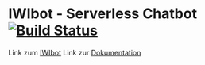 # IWIbot - Serverless Chatbot   [![Build Status](https://travis-ci.org/HSKA-IWI-VSYS/IWIbot.svg?branch=master)](https://travis-ci.org/HSKA-IWI-VSYS/IWIbot)

Link zum <a href="https://iwibot.mybluemix.net/" target="_blank">IWIbot</a>
Link zur <a href="https://github.com/Nickkr/IWIbot/wiki" target="_blank">Dokumentation</a>
